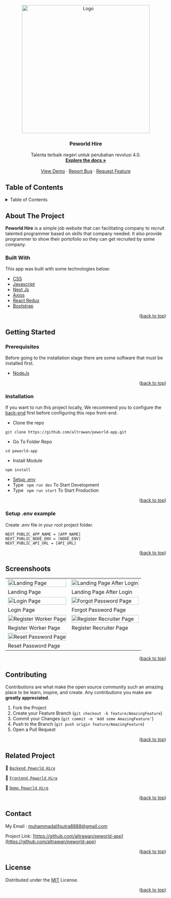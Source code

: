 <div id="top"></div>

<!-- PROJECT LOGO -->
<br />
<div align="center">
  <a href="https://github.com/altrawan/peworld-app">
    <img src="https://lh3.googleusercontent.com/d/1WVrwo9yY-SQ7rh7SpYUOvykp1hWVyTNo" alt="Logo" width="400px">
  </a>

  <h3 align="center">Peworld Hire</h3>

  <p align="center">
    Talenta terbaik negeri untuk perubahan revolusi 4.0.
    <br />
    <a href="#table-of-contents"><strong>Explore the docs »</strong></a>
    <br />
    <br />
    <a href="https://bit.ly/peworld-hire">View Demo</a>
    ·
    <a href="https://github.com/altrawan/peworld-app/issues">Report Bug</a>
    ·
    <a href="https://github.com/altrawan/peworld-app/issues">Request Feature</a>
  </p>
</div>

<!-- TABLE OF CONTENTS -->
 ## Table of Contents

<details>
  <summary>Table of Contents</summary>
  <ol>
    <li>
      <a href="#about-the-project">About The Project</a>
      <ul>
        <li><a href="#built-with">Built With</a></li>
      </ul>
    </li>
    <li>
      <a href="#getting-started">Getting Started</a>
      <ul>
        <li><a href="#prerequisites">Prerequisites</a></li>
        <li><a href="#installation">Installation</a></li>
        <li><a href="#setup-env-example">Setup .env example</a></li>
      </ul>
    </li>
    <li><a href="#screenshoots">Screenshots</a></li>
    <li><a href="#contributing">Contributing</a></li>
    <li><a href="#related-project">Related Project</a></li>
    <li><a href="#contact">Contact</a></li>
    <li><a href="#license">License</a></li>
  </ol>
</details>

<!-- ABOUT THE PROJECT -->
## About The Project
**Peworld Hire** is a simple job website that can facilitating company to recruit talented programmer based on skills that company needed. It also provide programmer to show their portofolio so they can get recruited by some company.

### Built With
This app was built with some technologies below:
* [CSS](https://developer.mozilla.org/en-US/docs/Web/CSS?retiredLocale=id)
* [Javascript](https://www.javascript.com/)
* [Next Js](https://nextjs.org/)
* [Axios](https://axios-http.com/)
* [React Redux](https://react-redux.js.org/introduction/getting-started)
* [Bootstrap](https://getbootstrap.com/)

<p align="right">(<a href="#top">back to top</a>)</p>

<!-- GETTING STARTED -->
## Getting Started

### Prerequisites

Before going to the installation stage there are some software that must be installed first.

* [NodeJs](https://nodejs.org/en/download/)

<p align="right">(<a href="#top">back to top</a>)</p>

### Installation

If you want to run this project locally, We recommend you to configure the [back-end](https://github.com/altrawan/hire-job-api) first before configuring this repo front-end.
- Clone the repo
```
git clone https://github.com/altrawan/peworld-app.git
```
- Go To Folder Repo
```
cd peworld-app
```
- Install Module
```
npm install
```
- <a href="#setup-env">Setup .env</a>
- Type ` npm run dev` To Start Development
- Type ` npm run start` To Start Production

<p align="right">(<a href="#top">back to top</a>)</p>

### Setup .env example
Create .env file in your root project folder.
```
NEXT_PUBLIC_APP_NAME = [APP_NAME]
NEXT_PUBLIC_NODE_ENV = [NODE_ENV]
NEXT_PUBLIC_API_URL = [API_URL]
```

<p align="right">(<a href="#top">back to top</a>)</p>

## Screenshoots
<p align="center" display=flex>

<table>
 <tr>
    <td><image src="https://lh3.googleusercontent.com/d/1u_Z3cEGUYH_8uP3CYKp3hLm-bZICErTD" alt="Landing Page" width=100%></td>
    <td><image src="https://lh3.googleusercontent.com/d/1gnnX8qT4o6fwPjxh4oKzOYr_ZVf49AE3" alt="Landing Page After Login" width=100%/></td>
  </tr>
   <tr>
    <td>Landing Page</td>
    <td>Landing Page After Login</td>
  </tr>
  
  <tr>
    <td><image src="https://lh3.googleusercontent.com/d/1iX25dT7H54yigSp8oVM0qQUUnQ9Jp2At" alt="Login Page" width=100%></td>
    <td><image src="https://lh3.googleusercontent.com/d/1JBI_F9bNXfu0wzlNMJWl_2BTRm-k2ST6" alt="Forgot Password Page" width=100%/></td>
  </tr>
   <tr>
    <td>Login Page</td>
    <td>Forgot Password Page</td>
  </tr>
  
  <tr>
    <td><image src="https://lh3.googleusercontent.com/d/15f6GC5lRUoKc7py73raMT50oDWXEpOFE" alt="Register Worker Page" width=100%></td>
    <td><image src="https://lh3.googleusercontent.com/d/1v4CXUSDjAQQqEK7wKgFrm4UUTkzc8Wsz" alt="Register Recruiter Page" width=100%/></td>
  </tr>
   <tr>
    <td>Register Worker Page</td>
    <td>Register Recruiter Page</td>
  </tr>
  
  <tr>
    <td><image src="https://lh3.googleusercontent.com/d/1cGBjEL5EILy0dOm1_H_Q27pJ1eU_Nf8p" alt="Reset Password Page" width=100%/></td>
  </tr>
  <tr>
    <td>Reset Password Page</td>
  </tr>

</table>
      
</p>

<p align="right">(<a href="#top">back to top</a>)</p>

## Contributing

Contributions are what make the open source community such an amazing place to be learn, inspire, and create. Any contributions you make are **greatly appreciated**.

1. Fork the Project
2. Create your Feature Branch (`git checkout -b feature/AmazingFeature`)
3. Commit your Changes (`git commit -m 'Add some AmazingFeature'`)
4. Push to the Branch (`git push origin feature/AmazingFeature`)
5. Open a Pull Request

<p align="right">(<a href="#top">back to top</a>)</p>

## Related Project
:rocket: [`Backend Peworld Hire`](https://github.com/altrawan/hire-job-api)

:rocket: [`Frontend Peworld Hire`](https://github.com/altrawan/peworld-app)

:rocket: [`Demo Peworld Hire`](https://bit.ly/peworld-hire)

<p align="right">(<a href="#top">back to top</a>)</p>

## Contact

My Email : muhammadalifputra8888@gmail.com

Project Link: [https://github.com/altrawan/peworld-app](https://github.com/altrawan/peworld-app)

<p align="right">(<a href="#top">back to top</a>)</p>

## License
Distributed under the [MIT](/LICENSE) License.

<p align="right">(<a href="#top">back to top</a>)</p>
